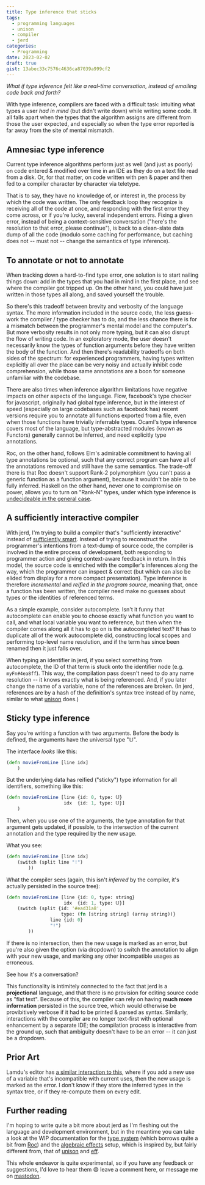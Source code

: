 ```yaml
---
title: Type inference that sticks
tags:
  - programming languages
  - unison
  - compiler
  - jerd
categories:
  - Programming
date: 2023-02-02
draft: true
gist: 13abec33c7576c4636ca87039a999cf2
---
```


*What if type inference felt like a real-time conversation, instead of emailing code back and forth?*

With type inference, compilers are faced with a difficult task: intuiting what types a user *had in mind* (but didn't write down) while writing some code. It all falls apart when the types that the algorithm assigns are different from those the user expected, and especially so when the type error reported is far away from the site of mental mismatch.

<!-- more -->

## Amnesiac type inference

Current type inference algorithms perform just as well (and just as poorly) on code entered & modified over time in an IDE as they do on a text file read from a disk. Or, for that matter, on code written with pen & paper and then fed to a compiler character by character via teletype.

That is to say, they have no knowledge of, or interest in, the process by which the code was written. The only feedback loop they recognize is receiving all of the code at once, and responding with the first error they come across, or if you're lucky, several independent errors. Fixing a given error, instead of being a context-sensitive conversation ("here's the resolution to that error, please continue"), is back to a clean-slate data dump of all the code (modulo some caching for performance, but caching does not -- must not -- change the semantics of type inference).

## To annotate or not to annotate

When tracking down a hard-to-find type error, one solution is to start nailing things down: add in the types that you had in mind in the first place, and see where the compiler got tripped up. On the other hand, you could have just written in those types all along, and saved yourself the trouble.

So there's this tradeoff between brevity and verbosity of the language syntax. The more information included in the source code, the less guess-work the compiler / type checker has to do, and the less chance there is for a mismatch between the programmer's mental model and the computer's. But more verbosity results in not only more typing, but it can also disrupt the flow of writing code. In an exploratory mode, the user doesn't necessarily know the types of function arguments before they have written the body of the function. And then there's readability tradeoffs on both sides of the spectrum: for experienced programmers, having types written explicitly all over the place can be very noisy and actually inhibit code comprehension, while those same annotations are a boon for someone unfamiliar with the codebase.

There are also times when inference algorithm limitations have negative impacts on other aspects of the language. Flow, facebook's type checker for javascript, originally had global type inference, but in the interest of speed (especially on large codebases such as facebook has) recent versions require you to annotate all functions exported from a file, even when those functions have trivially inferrable types. Ocaml's type inference covers most of the language, but type-abstracted modules (known as Functors) generally cannot be inferred, and need explicitly type annotations.

Roc, on the other hand, follows Elm's admirable commitment to having all type annotations be optional, such that any correct program can have all of the annotations removed and still have the same semantics. The trade-off there is that Roc doesn't support Rank-2 polymorphism (you can't pass a generic function as a function argument), because it wouldn't be able to be fully inferred. Haskell on the other hand, never one to compromise on power, allows you to turn on "Rank-N" types, under which type inference is [undecideable in the general case](https://en.wikipedia.org/wiki/Parametric_polymorphism#Higher-rank_polymorphism).

## A sufficiently interactive compiler

With jerd, I'm trying to build a compiler that's "sufficiently interactive" instead of [sufficiently smart](http://wiki.c2.com/?SufficientlySmartCompiler). Instead of trying to reconstruct the programmer's intentions from a text-dump of source code, the compiler is involved in the entire process of development, both responding to programmer action and giving context-aware feedback in return. In this model, the source code is enriched with the compiler's inferences along the way, which the programmer can inspect & correct (but which can also be elided from display for a more compact presentation). Type inference is therefore *incremental* and *reified in the program source*, meaning that, once a function has been written, the compiler need make no guesses about types or the identities of referenced terms.

As a simple example, consider autocomplete. Isn't it funny that autocomplete can enable you to choose exactly what function you want to call, and what local variable you want to reference, but then when the compiler comes along all it has to go on is the autocompleted text? It has to duplicate all of the work autocomplete did, constructing local scopes and performing top-level name resolution, and if the term has since been renamed then it just falls over.

When typing an identifier in jerd, if you select something from autocomplete, the ID of that term is stuck onto the identifier node (e.g. `myFn#4ea8ff`). This way, the compilation pass doesn't need to do any name resolution -- it knows exactly what is being referenced. And, if you later change the name of a variable, none of the references are broken. (In jerd, references are by a hash of the definition's syntax tree instead of by name, similar to what [unison](https://www.unison-lang.org/learn/the-big-idea/) does.)

## Sticky type inference

Say you're writing a function with two arguments. Before the body is defined,
the arguments have the universal type "𝕌".

The interface *looks* like this:
```clojure
(defn movieFromLine [line idx]
    )
```
But the underlying data has reified ("sticky") type information for all identifiers, something like this:
```clojure
(defn movieFromLine [line {id: 0, type: 𝕌}
                     idx  {id: 1, type: 𝕌}]
    )
```

Then, when you use one of the arguments, the type annotation for that
argument gets updated, if possible, to the intersection of the current
annotation and the type required by the new usage.

What you see:
```clojure
(defn movieFromLine [line idx]
    (switch (split line "!")
        ))
```

What the compiler sees (again, this isn't *inferred* by the compiler, it's actually persisted in the source tree):
```clojure
(defn movieFromLine [line {id: 0, type: string}
                     idx  {id: 1, type: 𝕌}]
    (switch (split {id: '#ead31a8',
                    type: (fn [string string] (array string))}
                line {id: 0}
                "!")
        ))
```

If there is no intersection, then the new usage is marked as an error,
but you're also given the option (via dropdown) to switch the annotation to align with
your new usage, and marking any other incompatible usages as erroneous.

See how it's a conversation?

This functionality is intimitely connected to the fact that jerd is a **projectional** language,
and that there is no provision for editing source code as "flat text". Because of this,
the compiler can rely on having **much more information** persisted in the source tree, which would
otherwise be provibitively verbose if it had to be printed & parsed as syntax. Similarly, interactions
with the compiler are no longer text-first with optional enhancement by a separate IDE; the compilation process is interactive from the ground up, such that ambiguity doesn't have to be an error -- it can just be a dropdown.

## Prior Art

Lamdu's editor has [a similar interaction to this](https://www.youtube.com/watch?v=viF1bVTOO6k&t=1s), where if you add a new use of a variable that's incompatible with current uses, then the new usage is marked as the error. I don't know if they store the inferred types in the syntax tree, or if they re-compute them on every edit.

## Further reading

I'm hoping to write quite a bit more about jerd as I'm fleshing out the language and development environment, but in the meantime you can take a look at the WIP documentation for the [type system](https://github.com/jaredly/j3/blob/main/docs/Types.md) (which borrows quite a bit from [Roc](https://www.roc-lang.org/)) and the [algebraic effects](https://github.com/jaredly/j3/blob/main/docs/Algebraic%20Effects.md) setup, which is inspired by, but fairly different from, that of [unison](https://www.unison-lang.org/learn/fundamentals/abilities/) and [eff](https://www.eff-lang.org/handlers-tutorial.pdf).

This whole endeavor is quite experimental, so if you have any feedback or suggestions, I'd love to hear them 😄 leave a comment here, or message me on [mastodon](https://mastodon.social/@jaredly).
